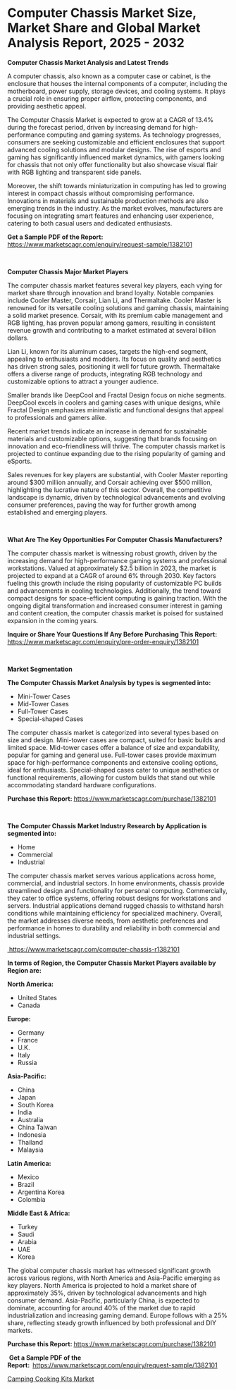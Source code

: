 <p><h1>Computer Chassis Market Size, Market Share and Global Market Analysis Report, 2025 - 2032</h1></p><p><strong>Computer Chassis Market Analysis and Latest Trends</strong></p>
<p><p>A computer chassis, also known as a computer case or cabinet, is the enclosure that houses the internal components of a computer, including the motherboard, power supply, storage devices, and cooling systems. It plays a crucial role in ensuring proper airflow, protecting components, and providing aesthetic appeal.</p><p>The Computer Chassis Market is expected to grow at a CAGR of 13.4% during the forecast period, driven by increasing demand for high-performance computing and gaming systems. As technology progresses, consumers are seeking customizable and efficient enclosures that support advanced cooling solutions and modular designs. The rise of esports and gaming has significantly influenced market dynamics, with gamers looking for chassis that not only offer functionality but also showcase visual flair with RGB lighting and transparent side panels.</p><p>Moreover, the shift towards miniaturization in computing has led to growing interest in compact chassis without compromising performance. Innovations in materials and sustainable production methods are also emerging trends in the industry. As the market evolves, manufacturers are focusing on integrating smart features and enhancing user experience, catering to both casual users and dedicated enthusiasts.</p></p>
<p><strong>Get a Sample PDF of the Report:&nbsp;</strong> <a href="https://www.marketscagr.com/enquiry/request-sample/1382101?utm_campaign=2236&utm_medium=2&utm_source=Github&utm_content=ia&utm_term=06022025&utm_id=computer-chassis">https://www.marketscagr.com/enquiry/request-sample/1382101</a></p>
<p>&nbsp;</p>
<p><strong>Computer Chassis Major Market Players</strong></p>
<p><p>The computer chassis market features several key players, each vying for market share through innovation and brand loyalty. Notable companies include Cooler Master, Corsair, Lian Li, and Thermaltake. Cooler Master is renowned for its versatile cooling solutions and gaming chassis, maintaining a solid market presence. Corsair, with its premium cable management and RGB lighting, has proven popular among gamers, resulting in consistent revenue growth and contributing to a market estimated at several billion dollars.</p><p>Lian Li, known for its aluminum cases, targets the high-end segment, appealing to enthusiasts and modders. Its focus on quality and aesthetics has driven strong sales, positioning it well for future growth. Thermaltake offers a diverse range of products, integrating RGB technology and customizable options to attract a younger audience.</p><p>Smaller brands like DeepCool and Fractal Design focus on niche segments. DeepCool excels in coolers and gaming cases with unique designs, while Fractal Design emphasizes minimalistic and functional designs that appeal to professionals and gamers alike. </p><p>Recent market trends indicate an increase in demand for sustainable materials and customizable options, suggesting that brands focusing on innovation and eco-friendliness will thrive. The computer chassis market is projected to continue expanding due to the rising popularity of gaming and eSports.</p><p>Sales revenues for key players are substantial, with Cooler Master reporting around $300 million annually, and Corsair achieving over $500 million, highlighting the lucrative nature of this sector. Overall, the competitive landscape is dynamic, driven by technological advancements and evolving consumer preferences, paving the way for further growth among established and emerging players.</p></p>
<p>&nbsp;</p>
<p><strong>What Are The Key Opportunities For Computer Chassis Manufacturers?</strong></p>
<p><p>The computer chassis market is witnessing robust growth, driven by the increasing demand for high-performance gaming systems and professional workstations. Valued at approximately $2.5 billion in 2023, the market is projected to expand at a CAGR of around 6% through 2030. Key factors fueling this growth include the rising popularity of customizable PC builds and advancements in cooling technologies. Additionally, the trend toward compact designs for space-efficient computing is gaining traction. With the ongoing digital transformation and increased consumer interest in gaming and content creation, the computer chassis market is poised for sustained expansion in the coming years.</p></p>
<p><strong>Inquire or Share Your Questions If Any Before Purchasing This Report:</strong> <a href="https://www.marketscagr.com/enquiry/pre-order-enquiry/1382101?utm_campaign=2236&utm_medium=2&utm_source=Github&utm_content=ia&utm_term=06022025&utm_id=computer-chassis">https://www.marketscagr.com/enquiry/pre-order-enquiry/1382101</a></p>
<p>&nbsp;</p>
<p><strong>Market Segmentation</strong></p>
<p><strong>The Computer Chassis Market Analysis by types is segmented into:</strong></p>
<p><ul><li>Mini-Tower Cases</li><li>Mid-Tower Cases</li><li>Full-Tower Cases</li><li>Special-shaped Cases</li></ul></p>
<p><p>The computer chassis market is categorized into several types based on size and design. Mini-tower cases are compact, suited for basic builds and limited space. Mid-tower cases offer a balance of size and expandability, popular for gaming and general use. Full-tower cases provide maximum space for high-performance components and extensive cooling options, ideal for enthusiasts. Special-shaped cases cater to unique aesthetics or functional requirements, allowing for custom builds that stand out while accommodating standard hardware configurations.</p></p>
<p><strong>Purchase this Report:&nbsp;</strong><a href="https://www.marketscagr.com/purchase/1382101?utm_campaign=2236&utm_medium=2&utm_source=Github&utm_content=ia&utm_term=06022025&utm_id=computer-chassis">https://www.marketscagr.com/purchase/1382101</a></p>
<p>&nbsp;</p>
<p><strong>The Computer Chassis Market Industry Research by Application is segmented into:</strong></p>
<p><ul><li>Home</li><li>Commercial</li><li>Industrial</li></ul></p>
<p><p>The computer chassis market serves various applications across home, commercial, and industrial sectors. In home environments, chassis provide streamlined design and functionality for personal computing. Commercially, they cater to office systems, offering robust designs for workstations and servers. Industrial applications demand rugged chassis to withstand harsh conditions while maintaining efficiency for specialized machinery. Overall, the market addresses diverse needs, from aesthetic preferences and performance in homes to durability and reliability in both commercial and industrial settings.</p></p>
<p><a href="https://www.marketscagr.com/computer-chassis-r1382101?utm_campaign=2236&utm_medium=2&utm_source=Github&utm_content=ia&utm_term=06022025&utm_id=computer-chassis">&nbsp;https://www.marketscagr.com/computer-chassis-r1382101</a></p>
<p><strong>In terms of Region, the Computer Chassis Market Players available by Region are:</strong></p>
<p>
    <p> <strong> North America: </strong>
        <ul>
            <li>United States</li>
            <li>Canada</li>
        </ul>
        </p> 
    <p> <strong> Europe: </strong>
        <ul>
            <li>Germany</li>
            <li>France</li>
            <li>U.K.</li>
            <li>Italy</li>
            <li>Russia</li>
        </ul>
        </p> 
    <p> <strong> Asia-Pacific: </strong>
        <ul>
            <li>China</li>
            <li>Japan</li>
            <li>South Korea</li>
            <li>India</li>
            <li>Australia</li>
            <li>China Taiwan</li>
            <li>Indonesia</li>
            <li>Thailand</li>
            <li>Malaysia</li>
        </ul>
        </p> 
    <p> <strong> Latin America: </strong>
        <ul>
            <li>Mexico</li>
            <li>Brazil</li>
            <li>Argentina Korea</li>
            <li>Colombia</li>
        </ul>
        </p> 
    <p> <strong> Middle East & Africa: </strong>
        <ul>
            <li>Turkey</li>
            <li>Saudi</li>
            <li>Arabia</li>
            <li>UAE</li>
            <li>Korea</li>
        </ul>
    </p>
    </p>
<p><p>The global computer chassis market has witnessed significant growth across various regions, with North America and Asia-Pacific emerging as key players. North America is projected to hold a market share of approximately 35%, driven by technological advancements and high consumer demand. Asia-Pacific, particularly China, is expected to dominate, accounting for around 40% of the market due to rapid industrialization and increasing gaming demand. Europe follows with a 25% share, reflecting steady growth influenced by both professional and DIY markets.</p></p>
<p><strong>Purchase this Report: </strong><a href="https://www.marketscagr.com/purchase/1382101?utm_campaign=2236&utm_medium=2&utm_source=Github&utm_content=ia&utm_term=06022025&utm_id=computer-chassis">https://www.marketscagr.com/purchase/1382101</a></p>
<p>&nbsp;<strong>Get a Sample PDF of the Report:&nbsp;&nbsp;</strong><a href="https://www.marketscagr.com/enquiry/request-sample/1382101?utm_campaign=2236&utm_medium=2&utm_source=Github&utm_content=ia&utm_term=06022025&utm_id=computer-chassis">https://www.marketscagr.com/enquiry/request-sample/1382101</a></p>
<p><strong></strong></p>
<p><p><a href="https://github.com/FahadAhmed223/Market-Research-Report-List-1/blob/main/camping-cooking-kits-market.md?utm_campaign=2236&utm_medium=2&utm_source=Github&utm_content=ia&utm_term=06022025&utm_id=computer-chassis">Camping Cooking Kits Market</a></p></p>